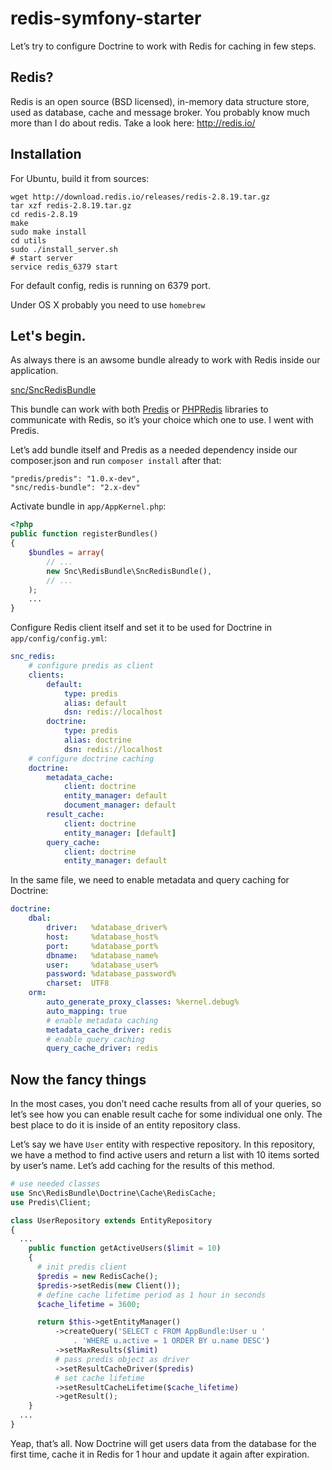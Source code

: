 # redis-symfony-starter
Let’s try to configure Doctrine to work with Redis for caching in few steps.

## Redis?
Redis is an open source (BSD licensed), in-memory data structure store, used as database, cache and message broker.
You probably know much more than I do about redis. Take a look here: http://redis.io/ 

## Installation
For Ubuntu, build it from sources:

```
wget http://download.redis.io/releases/redis-2.8.19.tar.gz
tar xzf redis-2.8.19.tar.gz
cd redis-2.8.19
make
sudo make install
cd utils
sudo ./install_server.sh
# start server
service redis_6379 start
```
For default config, redis is running on 6379 port.

Under OS X probably you need to use ```homebrew```

## Let's begin.
As always there is an awsome bundle already to work with Redis inside our application.

[snc/SncRedisBundle](https://github.com/snc/SncRedisBundle)

This bundle can work with both [Predis](https://github.com/nrk/predis) or [PHPRedis](https://github.com/phpredis/phpredis) libraries to communicate with Redis, so it’s your choice which one to use. I went with Predis.

Let’s add bundle itself and Predis as a needed dependency inside our composer.json and run ```composer install``` after that:

```
"predis/predis": "1.0.x-dev",
"snc/redis-bundle": "2.x-dev"
```
Activate bundle in ```app/AppKernel.php```:

```php
<?php
public function registerBundles()
{
    $bundles = array(
        // ...
        new Snc\RedisBundle\SncRedisBundle(),
        // ...
    );
    ...
}
```

Configure Redis client itself and set it to be used for Doctrine in ```app/config/config.yml```:

```yml
snc_redis:
    # configure predis as client
    clients:
        default:
            type: predis
            alias: default
            dsn: redis://localhost
        doctrine:
            type: predis
            alias: doctrine
            dsn: redis://localhost
    # configure doctrine caching
    doctrine:
        metadata_cache:
            client: doctrine
            entity_manager: default
            document_manager: default
        result_cache:
            client: doctrine
            entity_manager: [default]
        query_cache:
            client: doctrine
            entity_manager: default
```
In the same file, we need to enable metadata and query caching for Doctrine:

``` yml
doctrine:
    dbal:
        driver:   %database_driver%
        host:     %database_host%
        port:     %database_port%
        dbname:   %database_name%
        user:     %database_user%
        password: %database_password%
        charset:  UTF8
    orm:
        auto_generate_proxy_classes: %kernel.debug%
        auto_mapping: true
        # enable metadata caching
        metadata_cache_driver: redis
        # enable query caching
        query_cache_driver: redis
```

## Now the fancy things
In the most cases, you don’t need cache results from all of your queries, so let’s see how you can enable result cache for some individual one only. The best place to do it is inside of an entity repository class.

Let’s say we have ```User``` entity with respective repository. In this repository, we have a method to find active users and return a list with 10 items sorted by user’s name. Let’s add caching for the results of this method.

```php
# use needed classes
use Snc\RedisBundle\Doctrine\Cache\RedisCache;
use Predis\Client;

class UserRepository extends EntityRepository
{
  ...
    public function getActiveUsers($limit = 10)
    {
      # init predis client
      $predis = new RedisCache();
      $predis->setRedis(new Client());
      # define cache lifetime period as 1 hour in seconds
      $cache_lifetime = 3600;

      return $this->getEntityManager()
          ->createQuery('SELECT c FROM AppBundle:User u '
              . 'WHERE u.active = 1 ORDER BY u.name DESC')
          ->setMaxResults($limit)
          # pass predis object as driver
          ->setResultCacheDriver($predis)
          # set cache lifetime
          ->setResultCacheLifetime($cache_lifetime)
          ->getResult();
    }  
  ...
}
```

Yeap, that’s all. Now Doctrine will get users data from the database for the first time, cache it in Redis for 1 hour and update it again after expiration.

